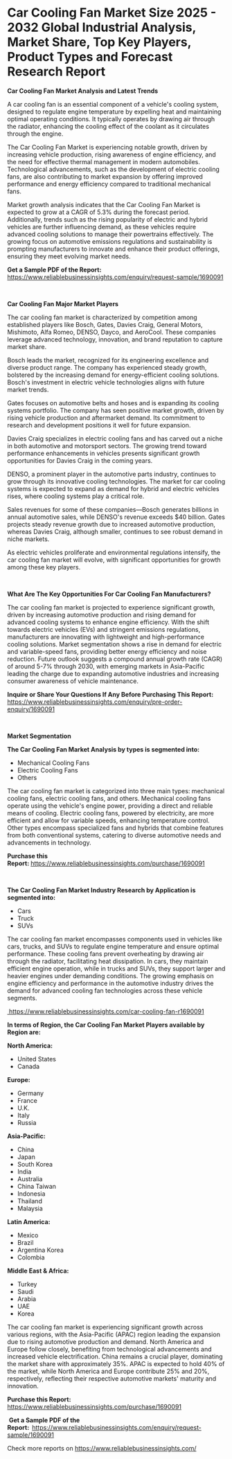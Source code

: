 <p><h1>Car Cooling Fan Market Size 2025 - 2032 Global Industrial Analysis, Market Share, Top Key Players, Product Types and Forecast Research Report</h1></p><p><strong>Car Cooling Fan Market Analysis and Latest Trends</strong></p>
<p><p>A car cooling fan is an essential component of a vehicle's cooling system, designed to regulate engine temperature by expelling heat and maintaining optimal operating conditions. It typically operates by drawing air through the radiator, enhancing the cooling effect of the coolant as it circulates through the engine. </p><p>The Car Cooling Fan Market is experiencing notable growth, driven by increasing vehicle production, rising awareness of engine efficiency, and the need for effective thermal management in modern automobiles. Technological advancements, such as the development of electric cooling fans, are also contributing to market expansion by offering improved performance and energy efficiency compared to traditional mechanical fans. </p><p>Market growth analysis indicates that the Car Cooling Fan Market is expected to grow at a CAGR of 5.3% during the forecast period. Additionally, trends such as the rising popularity of electric and hybrid vehicles are further influencing demand, as these vehicles require advanced cooling solutions to manage their powertrains effectively. The growing focus on automotive emissions regulations and sustainability is prompting manufacturers to innovate and enhance their product offerings, ensuring they meet evolving market needs.</p></p>
<p><strong>Get a Sample PDF of the Report:&nbsp;</strong> <a href="https://www.reliablebusinessinsights.com/enquiry/request-sample/1690091?utm_campaign=3319&utm_medium=2&utm_source=Github&utm_content=ia&utm_term=26032025&utm_id=car-cooling-fan">https://www.reliablebusinessinsights.com/enquiry/request-sample/1690091</a></p>
<p>&nbsp;</p>
<p><strong>Car Cooling Fan Major Market Players</strong></p>
<p><p>The car cooling fan market is characterized by competition among established players like Bosch, Gates, Davies Craig, General Motors, Mishimoto, Alfa Romeo, DENSO, Dayco, and AeroCool. These companies leverage advanced technology, innovation, and brand reputation to capture market share.</p><p>Bosch leads the market, recognized for its engineering excellence and diverse product range. The company has experienced steady growth, bolstered by the increasing demand for energy-efficient cooling solutions. Bosch's investment in electric vehicle technologies aligns with future market trends.</p><p>Gates focuses on automotive belts and hoses and is expanding its cooling systems portfolio. The company has seen positive market growth, driven by rising vehicle production and aftermarket demand. Its commitment to research and development positions it well for future expansion.</p><p>Davies Craig specializes in electric cooling fans and has carved out a niche in both automotive and motorsport sectors. The growing trend toward performance enhancements in vehicles presents significant growth opportunities for Davies Craig in the coming years.</p><p>DENSO, a prominent player in the automotive parts industry, continues to grow through its innovative cooling technologies. The market for car cooling systems is expected to expand as demand for hybrid and electric vehicles rises, where cooling systems play a critical role.</p><p>Sales revenues for some of these companies—Bosch generates billions in annual automotive sales, while DENSO's revenue exceeds $40 billion. Gates projects steady revenue growth due to increased automotive production, whereas Davies Craig, although smaller, continues to see robust demand in niche markets.</p><p>As electric vehicles proliferate and environmental regulations intensify, the car cooling fan market will evolve, with significant opportunities for growth among these key players.</p></p>
<p>&nbsp;</p>
<p><strong>What Are The Key Opportunities For Car Cooling Fan Manufacturers?</strong></p>
<p><p>The car cooling fan market is projected to experience significant growth, driven by increasing automotive production and rising demand for advanced cooling systems to enhance engine efficiency. With the shift towards electric vehicles (EVs) and stringent emissions regulations, manufacturers are innovating with lightweight and high-performance cooling solutions. Market segmentation shows a rise in demand for electric and variable-speed fans, providing better energy efficiency and noise reduction. Future outlook suggests a compound annual growth rate (CAGR) of around 5-7% through 2030, with emerging markets in Asia-Pacific leading the charge due to expanding automotive industries and increasing consumer awareness of vehicle maintenance.</p></p>
<p><strong>Inquire or Share Your Questions If Any Before Purchasing This Report:</strong> <a href="https://www.reliablebusinessinsights.com/enquiry/pre-order-enquiry/1690091?utm_campaign=3319&utm_medium=2&utm_source=Github&utm_content=ia&utm_term=26032025&utm_id=car-cooling-fan">https://www.reliablebusinessinsights.com/enquiry/pre-order-enquiry/1690091</a></p>
<p>&nbsp;</p>
<p><strong>Market Segmentation</strong></p>
<p><strong>The Car Cooling Fan Market Analysis by types is segmented into:</strong></p>
<p><ul><li>Mechanical Cooling Fans</li><li>Electric Cooling Fans</li><li>Others</li></ul></p>
<p><p>The car cooling fan market is categorized into three main types: mechanical cooling fans, electric cooling fans, and others. Mechanical cooling fans operate using the vehicle's engine power, providing a direct and reliable means of cooling. Electric cooling fans, powered by electricity, are more efficient and allow for variable speeds, enhancing temperature control. Other types encompass specialized fans and hybrids that combine features from both conventional systems, catering to diverse automotive needs and advancements in technology.</p></p>
<p><strong>Purchase this Report:&nbsp;</strong><a href="https://www.reliablebusinessinsights.com/purchase/1690091?utm_campaign=3319&utm_medium=2&utm_source=Github&utm_content=ia&utm_term=26032025&utm_id=car-cooling-fan">https://www.reliablebusinessinsights.com/purchase/1690091</a></p>
<p>&nbsp;</p>
<p><strong>The Car Cooling Fan Market Industry Research by Application is segmented into:</strong></p>
<p><ul><li>Cars</li><li>Truck</li><li>SUVs</li></ul></p>
<p><p>The car cooling fan market encompasses components used in vehicles like cars, trucks, and SUVs to regulate engine temperature and ensure optimal performance. These cooling fans prevent overheating by drawing air through the radiator, facilitating heat dissipation. In cars, they maintain efficient engine operation, while in trucks and SUVs, they support larger and heavier engines under demanding conditions. The growing emphasis on engine efficiency and performance in the automotive industry drives the demand for advanced cooling fan technologies across these vehicle segments.</p></p>
<p><a href="https://www.reliablebusinessinsights.com/car-cooling-fan-r1690091?utm_campaign=3319&utm_medium=2&utm_source=Github&utm_content=ia&utm_term=26032025&utm_id=car-cooling-fan">&nbsp;https://www.reliablebusinessinsights.com/car-cooling-fan-r1690091</a></p>
<p><strong>In terms of Region, the Car Cooling Fan Market Players available by Region are:</strong></p>
<p>
    <p> <strong> North America: </strong>
        <ul>
            <li>United States</li>
            <li>Canada</li>
        </ul>
        </p> 
    <p> <strong> Europe: </strong>
        <ul>
            <li>Germany</li>
            <li>France</li>
            <li>U.K.</li>
            <li>Italy</li>
            <li>Russia</li>
        </ul>
        </p> 
    <p> <strong> Asia-Pacific: </strong>
        <ul>
            <li>China</li>
            <li>Japan</li>
            <li>South Korea</li>
            <li>India</li>
            <li>Australia</li>
            <li>China Taiwan</li>
            <li>Indonesia</li>
            <li>Thailand</li>
            <li>Malaysia</li>
        </ul>
        </p> 
    <p> <strong> Latin America: </strong>
        <ul>
            <li>Mexico</li>
            <li>Brazil</li>
            <li>Argentina Korea</li>
            <li>Colombia</li>
        </ul>
        </p> 
    <p> <strong> Middle East & Africa: </strong>
        <ul>
            <li>Turkey</li>
            <li>Saudi</li>
            <li>Arabia</li>
            <li>UAE</li>
            <li>Korea</li>
        </ul>
    </p>
    </p>
<p><p>The car cooling fan market is experiencing significant growth across various regions, with the Asia-Pacific (APAC) region leading the expansion due to rising automotive production and demand. North America and Europe follow closely, benefiting from technological advancements and increased vehicle electrification. China remains a crucial player, dominating the market share with approximately 35%. APAC is expected to hold 40% of the market, while North America and Europe contribute 25% and 20%, respectively, reflecting their respective automotive markets' maturity and innovation.</p></p>
<p><strong>Purchase this Report: </strong><a href="https://www.reliablebusinessinsights.com/purchase/1690091?utm_campaign=3319&utm_medium=2&utm_source=Github&utm_content=ia&utm_term=26032025&utm_id=car-cooling-fan">https://www.reliablebusinessinsights.com/purchase/1690091</a></p>
<p>&nbsp;<strong>Get a Sample PDF of the Report:&nbsp;&nbsp;</strong><a href="https://www.reliablebusinessinsights.com/enquiry/request-sample/1690091?utm_campaign=3319&utm_medium=2&utm_source=Github&utm_content=ia&utm_term=26032025&utm_id=car-cooling-fan">https://www.reliablebusinessinsights.com/enquiry/request-sample/1690091</a></p>
<p><strong></strong></p>
<p>Check more reports on <a href="https://www.reliablebusinessinsights.com/?utm_campaign=3319&utm_medium=2&utm_source=Github&utm_content=ia&utm_term=26032025&utm_id=car-cooling-fan">https://www.reliablebusinessinsights.com/</a></p>